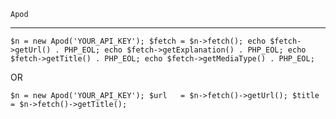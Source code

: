 `Apod`

---------------
`$n = new Apod('YOUR_API_KEY');
 $fetch = $n->fetch();
 echo $fetch->getUrl() . PHP_EOL;
 echo $fetch->getExplanation() . PHP_EOL;
 echo $fetch->getTitle() . PHP_EOL;
 echo $fetch->getMediaType() . PHP_EOL;`
 
 OR
 
`$n = new Apod('YOUR_API_KEY');
 $url   = $n->fetch()->getUrl();
 $title = $n->fetch()->getTitle();`